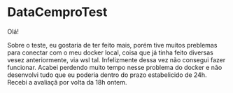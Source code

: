 # DataCemproTest

Olá!

Sobre o teste, eu gostaria de ter feito mais, porém tive muitos preblemas para conectar com o meu docker local, coisa que já tinha feito diversas vesez anteriormente, via wsl tal. Infelizmente dessa vez não consegui fazer funcionar. Acabei perdendo muito tempo nesse problema do docker e não desenvolvi tudo que eu poderia dentro do prazo estabelicido de 24h. Recebi a avaliaçã por volta da 18h ontem.  
